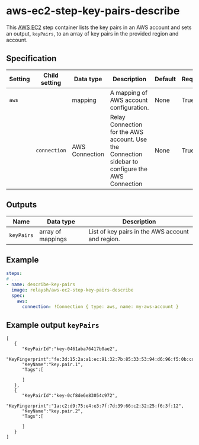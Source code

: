 # aws-ec2-step-key-pairs-describe

This [AWS EC2](https://aws.amazon.com/ec2/) step container lists the key pairs
in an AWS account and sets an output, `keyPairs`, to an array of key pairs in the
provided region and account. 

## Specification

| Setting | Child setting | Data type | Description | Default | Required |
|---------|---------------|-----------|-------------|---------|----------|
| `aws` || mapping | A mapping of AWS account configuration. | None | True |
|| `connection` | AWS Connection | Relay Connection for the AWS account. Use the Connection sidebar to configure the AWS Connection | None | True |

## Outputs

| Name | Data type | Description |
|------|-----------|-------------|
| `keyPairs` | array of mappings | List of key pairs in the AWS account and region. |

## Example

```yaml
steps:
# ...
- name: describe-key-pairs
  image: relaysh/aws-ec2-step-key-pairs-describe
  spec:
    aws:
      connection: !Connection { type: aws, name: my-aws-account }
```

## Example output `keyPairs`

```
[
   {
      "KeyPairId":"key-0461aba76417b0ae2",
      "KeyFingerprint":"fe:3d:15:2a:a1:ec:91:32:7b:85:33:53:94:d6:96:f5:0b:cd:a2:11",
      "KeyName":"key.pair.1",
      "Tags":[

      ]
   },
   {
      "KeyPairId":"key-0cf8de6e83054c972",
      "KeyFingerprint":"1a:c2:d9:75:e4:e3:7f:7d:39:66:c2:32:25:f6:3f:12",
      "KeyName":"key.pair.2",
      "Tags":[

      ]
   }
]
```